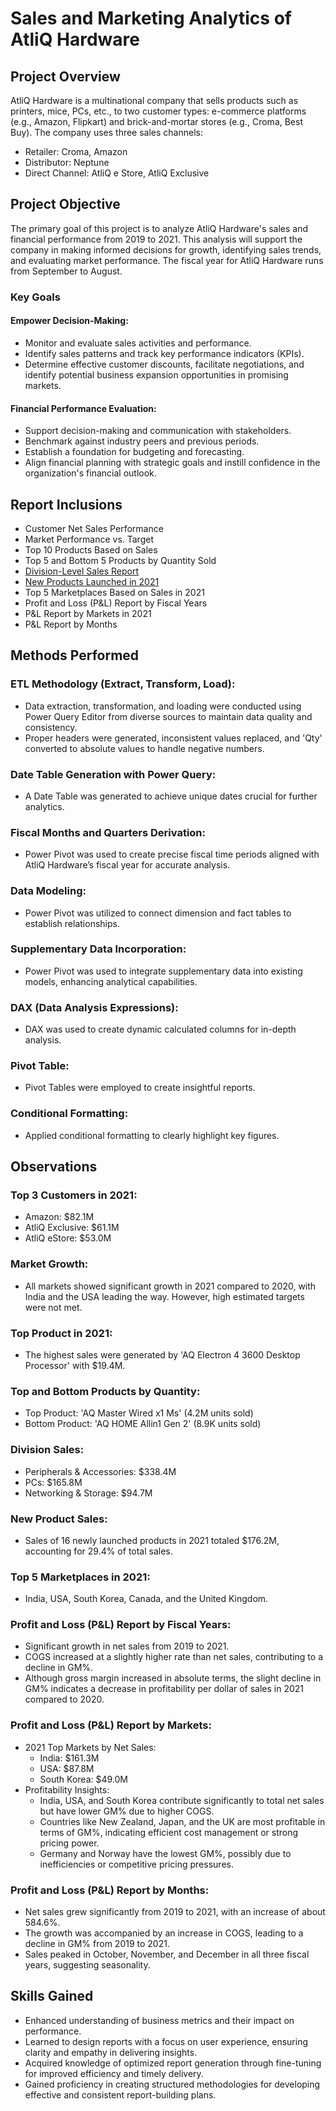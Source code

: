 # Sales and Marketing Analytics of AtliQ Hardware
## Project Overview
AtliQ Hardware is a multinational company that sells products such as printers, mice, PCs, etc., to two customer types: e-commerce platforms (e.g., Amazon, Flipkart) and brick-and-mortar stores (e.g., Croma, Best Buy). The company uses three sales channels:

- Retailer: Croma, Amazon
- Distributor: Neptune
- Direct Channel: AtliQ e Store, AtliQ Exclusive
## Project Objective
The primary goal of this project is to analyze AtliQ Hardware's sales and financial performance from 2019 to 2021. This analysis will support the company in making informed decisions for growth, identifying sales trends, and evaluating market performance. The fiscal year for AtliQ Hardware runs from September to August.

### Key Goals
#### Empower Decision-Making:
- Monitor and evaluate sales activities and performance.
- Identify sales patterns and track key performance indicators (KPIs).
- Determine effective customer discounts, facilitate negotiations, and identify potential business expansion opportunities in promising markets.
#### Financial Performance Evaluation:
- Support decision-making and communication with stakeholders.
- Benchmark against industry peers and previous periods.
- Establish a foundation for budgeting and forecasting.
- Align financial planning with strategic goals and instill confidence in the organization's financial outlook.
## Report Inclusions
- Customer Net Sales Performance
- Market Performance vs. Target
- Top 10 Products Based on Sales
- Top 5 and Bottom 5 Products by Quantity Sold
- [Division-Level Sales Report](https://github.com/Joyeta16/Sales_-_Market_Analytics_of_AtliQ_Hardware/blob/main/AtliQ_Hardware_Division-Level%20Sales%20Report.pdf)
- [New Products Launched in 2021](https://github.com/Joyeta16/Sales_-_Market_Analytics_of_AtliQ_Hardware/blob/main/AtliQ_Hardware_New%20Products%20Launched%20in%202021.pdf)
- Top 5 Marketplaces Based on Sales in 2021
- Profit and Loss (P&L) Report by Fiscal Years
- P&L Report by Markets in 2021
- P&L Report by Months
## Methods Performed
### ETL Methodology (Extract, Transform, Load):
- Data extraction, transformation, and loading were conducted using Power Query Editor from diverse sources to maintain data quality and consistency.
- Proper headers were generated, inconsistent values replaced, and 'Qty' converted to absolute values to handle negative numbers.
### Date Table Generation with Power Query:
- A Date Table was generated to achieve unique dates crucial for further analytics.
### Fiscal Months and Quarters Derivation:
- Power Pivot was used to create precise fiscal time periods aligned with AtliQ Hardware’s fiscal year for accurate analysis.
### Data Modeling:
- Power Pivot was utilized to connect dimension and fact tables to establish relationships.
### Supplementary Data Incorporation:
- Power Pivot was used to integrate supplementary data into existing models, enhancing analytical capabilities.
### DAX (Data Analysis Expressions):
- DAX was used to create dynamic calculated columns for in-depth analysis.
### Pivot Table:
- Pivot Tables were employed to create insightful reports.
### Conditional Formatting:
- Applied conditional formatting to clearly highlight key figures.
## Observations
### Top 3 Customers in 2021:
- Amazon: $82.1M
- AtliQ Exclusive: $61.1M
- AtliQ eStore: $53.0M
### Market Growth:
- All markets showed significant growth in 2021 compared to 2020, with India and the USA leading the way. However, high estimated targets were not met.
### Top Product in 2021:
- The highest sales were generated by 'AQ Electron 4 3600 Desktop Processor' with $19.4M.
### Top and Bottom Products by Quantity:
- Top Product: 'AQ Master Wired x1 Ms' (4.2M units sold)
- Bottom Product: 'AQ HOME Allin1 Gen 2' (8.9K units sold)
### Division Sales:
- Peripherals & Accessories: $338.4M
- PCs: $165.8M
- Networking & Storage: $94.7M
### New Product Sales:
- Sales of 16 newly launched products in 2021 totaled $176.2M, accounting for 29.4% of total sales.
### Top 5 Marketplaces in 2021:
- India, USA, South Korea, Canada, and the United Kingdom.
### Profit and Loss (P&L) Report by Fiscal Years:
- Significant growth in net sales from 2019 to 2021.
- COGS increased at a slightly higher rate than net sales, contributing to a decline in GM%.
- Although gross margin increased in absolute terms, the slight decline in GM% indicates a decrease in profitability per dollar of sales in 2021 compared to 2020.
### Profit and Loss (P&L) Report by Markets:
- 2021 Top Markets by Net Sales:
  - India: $161.3M
  - USA: $87.8M
  - South Korea: $49.0M
- Profitability Insights:
  - India, USA, and South Korea contribute significantly to total net sales but have lower GM% due to higher COGS.
  - Countries like New Zealand, Japan, and the UK are most profitable in terms of GM%, indicating efficient cost management or strong pricing power.
  - Germany and Norway have the lowest GM%, possibly due to inefficiencies or competitive pricing pressures.
### Profit and Loss (P&L) Report by Months:
- Net sales grew significantly from 2019 to 2021, with an increase of about 584.6%.
- The growth was accompanied by an increase in COGS, leading to a decline in GM% from 2019 to 2021.
- Sales peaked in October, November, and December in all three fiscal years, suggesting seasonality.
## Skills Gained
- Enhanced understanding of business metrics and their impact on performance.
- Learned to design reports with a focus on user experience, ensuring clarity and empathy in delivering insights.
- Acquired knowledge of optimized report generation through fine-tuning for improved efficiency and timely delivery.
- Gained proficiency in creating structured methodologies for developing effective and consistent report-building plans.
